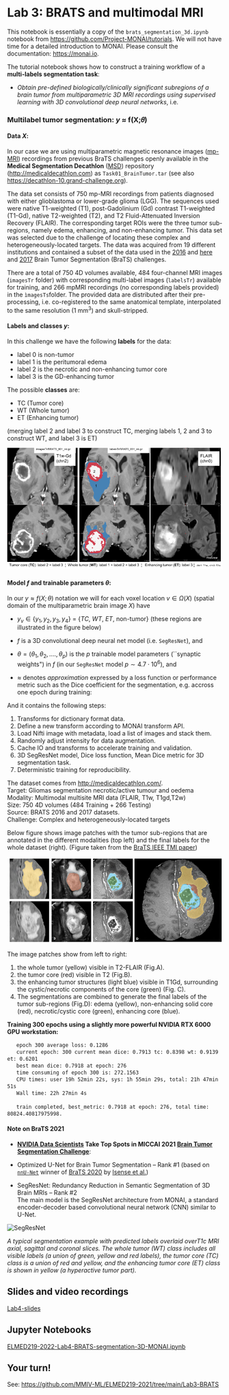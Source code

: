 # Lab 3: BRATS and multimodal MRI

This notebook is essentially a copy of the `brats_segmentation_3d.ipynb` notebook from https://github.com/Project-MONAI/tutorials. We will not have time for a detailed introduction to MONAI. Please consult the documentation: https://monai.io.

The tutorial notebook shows how to construct a training workflow of a **multi-labels segmentation task**:<br>

- _Obtain pre-defined biologically/clinically significant subregions of a brain tumor from multiparametric 3D MRI recordings using supervised learning with 3D convolutional deep neural networks_, i.e.

### Multilabel tumor segmentation:  _y_ ≈ f(X;𝜃)

#### Data _X_:

In our case we are using multiparametric magnetic resonance images ([mp-MRI](https://en.wikipedia.org/wiki/MRI_sequence)) recordings from previous BraTS challenges openly available in the **Medical Segmentation Decathlon** ([MSD](https://arxiv.org/abs/2106.05735)) repository (http://medicaldecathlon.com) as `Task01_BrainTumor.tar` (see also https://decathlon-10.grand-challenge.org).

The data set consists of 750 mp-MRI recordings from patients diagnosed with either glioblastoma or lower-grade glioma (LGG). The sequences used were native
T1-weighted (T1), post-Gadolinium (Gd) contrast T1-weighted (T1-Gd), native T2-weighted (T2),
and T2 Fluid-Attenuated Inversion Recovery (FLAIR). The corresponding target ROIs were the
three tumor sub-regions, namely edema, enhancing, and non-enhancing tumor. This data set was
selected due to the challenge of locating these complex and heterogeneously-located targets. The
data was acquired from 19 different institutions and contained a subset of the data used in the
[2016](https://www.smir.ch/BRATS/Start2016) and [here](https://paperswithcode.com/dataset/brats-2016) and [2017](https://www.med.upenn.edu/sbia/brats2017.html) Brain Tumor Segmentation (BraTS) challenges.

There are a total of 750 4D volumes available, 484 four-channel MRI images (`imagesTr` folder) with corresponding multi-label images (`labelsTr`) available for training, and 266 mpMRI recordings (no corresponding labels provided) in the `ìmagesTs`folder. The provided data are distributed after their pre-processing, i.e. co-registered to the same anatomical template, interpolated to the same resolution (1 mm$^3$) and skull-stripped. 

#### Labels and classes _y_:

In this challenge we have the following **labels** for the data:
  - label 0 is non-tumor
  - label 1 is the peritumoral edema
  - label 2 is the necrotic and non-enhancing tumor core
  - label 3 is the GD-enhancing tumor

The possible **classes** are:
  - TC (Tumor core)
  - WT (Whole tumor)
  - ET (Enhancing tumor)

(merging label 2 and label 3 to construct TC, merging labels 1, 2 and 3 to construct WT, and label 3 is ET)

![img](https://github.com/MMIV-ML/ELMED219-2022/blob/main/Lab4-BRATS/assets/ELMED219-2022-Lab4-BraTS-data.png?raw=true)


#### Model $f$ and trainable parameters $\theta$:

In our $y  \approx f(X; \theta)$ notation we will for each voxel location $v \in \Omega(X)$ (spatial domain of the multiparametric brain image $X$) have


- $y_v \in \{y_1, y_2, y_3, y_4\}$ = {_TC_, _WT_, _ET_, non-tumor} (these regions are illustrated in the figure below)


- $f$ is a 3D convolutional deep neural net model (i.e. `SegResNet`), and 


- $\theta = (\theta_1, \theta_2, ...., \theta_p)$ is the $p$ trainable model parameters (``synaptic weights") in $f$ (in our `SegResNet` model $p \sim 4.7 \cdot 10^6$), and


- $\approx$ denotes _approximation_ expressed by a loss function or performance metric such as the Dice coefficient for the segmentation, e.g. accross one epoch during training: 

And it contains the following steps:
1. Transforms for dictionary format data.
1. Define a new transform according to MONAI transform API.
1. Load Nifti image with metadata, load a list of images and stack them.
1. Randomly adjust intensity for data augmentation.
1. Cache IO and transforms to accelerate training and validation.
1. 3D SegResNet model, Dice loss function, Mean Dice metric for 3D segmentation task.
1. Deterministic training for reproducibility.

The dataset comes from http://medicaldecathlon.com/.  
Target: Gliomas segmentation necrotic/active tumour and oedema  
Modality: Multimodal multisite MRI data (FLAIR, T1w, T1gd,T2w)  
Size: 750 4D volumes (484 Training + 266 Testing)  
Source: BRATS 2016 and 2017 datasets.  
Challenge: Complex and heterogeneously-located targets

Below figure shows image patches with the tumor sub-regions that are annotated in the different modalities (top left) and the final labels for the whole dataset (right).
(Figure taken from the [BraTS IEEE TMI paper](https://ieeexplore.ieee.org/document/6975210/))

![image](./assets/brats_tasks.png)

The image patches show from left to right:
1. the whole tumor (yellow) visible in T2-FLAIR (Fig.A).
1. the tumor core (red) visible in T2 (Fig.B).
1. the enhancing tumor structures (light blue) visible in T1Gd, surrounding the cystic/necrotic components of the core (green) (Fig. C).
1. The segmentations are combined to generate the final labels of the tumor sub-regions (Fig.D): edema (yellow), non-enhancing solid core (red), necrotic/cystic core (green), enhancing core (blue).


**Training 300 epochs using a slightly more powerful NVIDIA RTX 6000 GPU workstation:**
```
   epoch 300 average loss: 0.1286
   current epoch: 300 current mean dice: 0.7913 tc: 0.8398 wt: 0.9139 et: 0.6201
   best mean dice: 0.7918 at epoch: 276
   time consuming of epoch 300 is: 272.1563
   CPU times: user 19h 52min 22s, sys: 1h 55min 29s, total: 21h 47min 51s
   Wall time: 22h 27min 4s
   
   train completed, best_metric: 0.7918 at epoch: 276, total time: 80824.40817975998.
```


#### Note on BraTS 2021

- **[NVIDIA Data Scientists](https://developer.nvidia.com/blog/nvidia-data-scientists-take-top-spots-in-miccai-2021-brain-tumor-segmentation-challenge) Take Top Spots in MICCAI 2021 [Brain Tumor Segmentation Challenge](http://www.braintumorsegmentation.org)**:


 - Optimized U-Net for Brain Tumor Segmentation – Rank #1 (based on [`nnU-Net`](https://github.com/MIC-DKFZ/nnUNet) winner of [BraTS 2020](https://www.med.upenn.edu/cbica/brats2020) by [Isense et al.](https://arxiv.org/abs/2011.00848))
  
  
 - SegResNet: Redundancy Reduction in Semantic Segmentation of 3D Brain MRIs – Rank #2<br> The main model is the SegResNet architecture from MONAI, a standard encoder-decoder based convolutional neural network (CNN) similar to U-Net. 
  
![SegResNet](https://developer-blogs.nvidia.com/wp-content/uploads/2021/09/BRaTS-fig-2.png)
  
_A typical segmentation example with predicted labels overlaid overT1c MRI axial, sagittal and coronal slices. The whole tumor (WT) class includes all visible labels (a union of green, yellow and red labels), the tumor core (TC) class is a union of red and yellow, and the enhancing tumor core (ET) class is shown in yellow
(a hyperactive tumor part)._





## Slides and video recordings

[Lab4-slides](https://docs.google.com/presentation/d/e/2PACX-1vT4avpfR1NV-d8e8MIahsI_Mej6mHpVcW5TRJex_eGH6BMuZi9ONTHeG19gbsYYe8vFzoKwIm-f5CPK/pub?start=false&loop=false&delayms=3000)

## Jupyter Notebooks

[ELMED219-2022-Lab4-BRATS-segmentation-3D-MONAI.ipynb](https://nbviewer.org/github/MMIV-ML/ELMED219-2022/blob/main/Lab4-BRATS/ELMED219-2022-Lab4-BRATS-segmentation-3D-MONAI.ipynb)

## Your turn!

See: https://github.com/MMIV-ML/ELMED219-2021/tree/main/Lab3-BRATS
